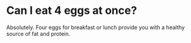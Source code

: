 # Can I eat 4 eggs at once?

Absolutely. Four eggs for breakfast or lunch provide you with a healthy source of fat and protein.